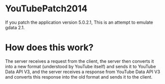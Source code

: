 # YouTubePatch2014
If you patch the application version 5.0.2.1,
This is an attempt to emulate gdata 2.1.
# How does this work?
The server receives a request from the client, the server then converts it into a new format (understood by YouTube itself) and sends it to YouTube Data API V3, and the server receives a response from YouTube Data API V3 and converts this response into the old format and sends it to the client.
